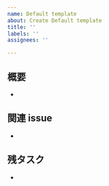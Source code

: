 ```yaml
---
name: Default template
about: Create Default template
title: ''
labels: ''
assignees: ''

---
```


## 概要
* 

## 関連 issue
* 

## 残タスク
* 
